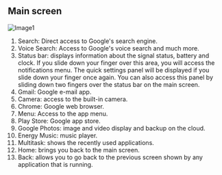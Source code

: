 ## Main screen

![Image1](http://static.energysistem.com/images/manuals/42547/587cee8e0882c.jpg)  

1. Search: Direct access to Google's search engine.
2. Voice Search: Access to Google's voice search and much more.
3. Status bar: displays information about the signal status, battery and clock. If you slide down your finger over this area, you will access the notifications menu. The quick settings panel will be displayed if you slide down your finger once again. You can also access this panel by sliding down two fingers over the status bar on the main screen.
4. Gmail: Google e-mail app.
5. Camera: access to the built-in camera.
6. Chrome: Google web browser.
7. Menu: Access to the app menu.
8. Play Store: Google app store.
9. Google Photos: image and video display and backup on the cloud.
10. Energy Music: music player.
11. Multitask: shows the recently used applications.
12. Home: brings you back to the main screen.
13. Back: allows you to go back to the previous screen shown by any application that is running.

